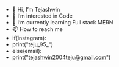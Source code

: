 - 👋 Hi, I’m Tejashwin
- 👀 I’m interested in Code
- 🌱 I’m currently learning Full stack MERN
- 📫 How to reach me
- if(instagram):
- print("teju_95_")
- else(email):
- print("tejashwin2004teju@gmail.com")


<!---
tejash2004re/tejash2004re is a ✨ special ✨ repository because its `README.md` (this file) appears on your GitHub profile.
You can click the Preview link to take a look at your changes.
--->
